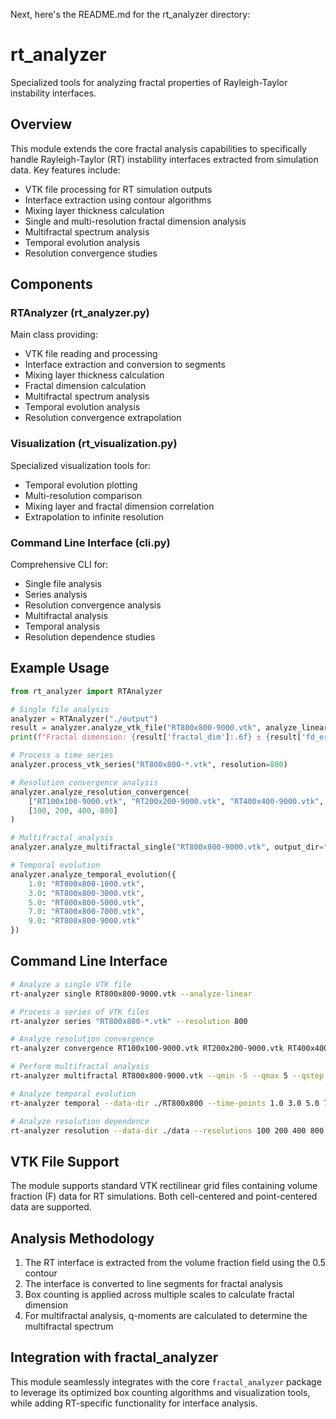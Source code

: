 Next, here's the README.md for the rt_analyzer directory:

# rt_analyzer

Specialized tools for analyzing fractal properties of Rayleigh-Taylor instability interfaces.

## Overview

This module extends the core fractal analysis capabilities to specifically handle Rayleigh-Taylor (RT) instability interfaces extracted from simulation data. Key features include:

- VTK file processing for RT simulation outputs
- Interface extraction using contour algorithms
- Mixing layer thickness calculation
- Single and multi-resolution fractal dimension analysis
- Multifractal spectrum analysis
- Temporal evolution analysis
- Resolution convergence studies

## Components

### RTAnalyzer (rt_analyzer.py)

Main class providing:
- VTK file reading and processing
- Interface extraction and conversion to segments
- Mixing layer thickness calculation
- Fractal dimension calculation
- Multifractal spectrum analysis
- Temporal evolution analysis
- Resolution convergence extrapolation

### Visualization (rt_visualization.py)

Specialized visualization tools for:
- Temporal evolution plotting
- Multi-resolution comparison
- Mixing layer and fractal dimension correlation
- Extrapolation to infinite resolution

### Command Line Interface (cli.py)

Comprehensive CLI for:
- Single file analysis
- Series analysis
- Resolution convergence analysis
- Multifractal analysis
- Temporal analysis
- Resolution dependence studies

## Example Usage

```python
from rt_analyzer import RTAnalyzer

# Single file analysis
analyzer = RTAnalyzer("./output")
result = analyzer.analyze_vtk_file("RT800x800-9000.vtk", analyze_linear=True)
print(f"Fractal dimension: {result['fractal_dim']:.6f} ± {result['fd_error']:.6f}")

# Process a time series
analyzer.process_vtk_series("RT800x800-*.vtk", resolution=800)

# Resolution convergence analysis
analyzer.analyze_resolution_convergence(
    ["RT100x100-9000.vtk", "RT200x200-9000.vtk", "RT400x400-9000.vtk", "RT800x800-9000.vtk"],
    [100, 200, 400, 800]
)

# Multifractal analysis
analyzer.analyze_multifractal_single("RT800x800-9000.vtk", output_dir="./multifractal")

# Temporal evolution
analyzer.analyze_temporal_evolution({
    1.0: "RT800x800-1000.vtk",
    3.0: "RT800x800-3000.vtk",
    5.0: "RT800x800-5000.vtk",
    7.0: "RT800x800-7000.vtk",
    9.0: "RT800x800-9000.vtk"
})
```

## Command Line Interface

```bash
# Analyze a single VTK file
rt-analyzer single RT800x800-9000.vtk --analyze-linear

# Process a series of VTK files
rt-analyzer series "RT800x800-*.vtk" --resolution 800

# Analyze resolution convergence
rt-analyzer convergence RT100x100-9000.vtk RT200x200-9000.vtk RT400x400-9000.vtk RT800x800-9000.vtk --resolutions 100 200 400 800

# Perform multifractal analysis
rt-analyzer multifractal RT800x800-9000.vtk --qmin -5 --qmax 5 --qstep 0.5

# Analyze temporal evolution
rt-analyzer temporal --data-dir ./RT800x800 --time-points 1.0 3.0 5.0 7.0 9.0

# Analyze resolution dependence
rt-analyzer resolution --data-dir ./data --resolutions 100 200 400 800 --time 9.0
```

## VTK File Support

The module supports standard VTK rectilinear grid files containing volume fraction (F) data for RT simulations. Both cell-centered and point-centered data are supported.

## Analysis Methodology

1. The RT interface is extracted from the volume fraction field using the 0.5 contour
2. The interface is converted to line segments for fractal analysis
3. Box counting is applied across multiple scales to calculate fractal dimension
4. For multifractal analysis, q-moments are calculated to determine the multifractal spectrum

## Integration with fractal_analyzer

This module seamlessly integrates with the core `fractal_analyzer` package to leverage its optimized box counting algorithms and visualization tools, while adding RT-specific functionality for interface analysis.
